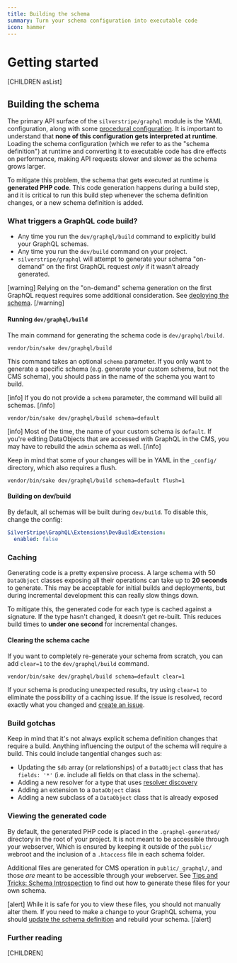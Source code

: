 ```yaml
---
title: Building the schema
summary: Turn your schema configuration into executable code
icon: hammer
---
```


# Getting started

[CHILDREN asList]

## Building the schema

The primary API surface of the `silverstripe/graphql` module is the YAML configuration, along
with some [procedural configuration](using_procedural_code). It is important to understand
that **none of this configuration gets interpreted at runtime**. Loading the schema configuration
(which we refer to as the "schema definition") at runtime and converting it to executable code
has dire effects on performance, making API requests slower and slower as the schema grows larger.

To mitigate this problem, the schema that gets executed at runtime is **generated PHP code**.
This code generation happens during a build step, and it is critical to run this build step
whenever the schema definition changes, or a new schema definition is added.

### What triggers a GraphQL code build?

- Any time you run the `dev/graphql/build` command to explicitly build your GraphQL schemas.
- Any time you run the `dev/build` command on your project.
- `silverstripe/graphql` will attempt to generate your schema "on-demand" on the first GraphQL request *only* if it wasn’t already generated.

[warning]
Relying on the "on-demand" schema generation on the first GraphQL request requires some additional consideration.
See [deploying the schema](deploying_the_schema#on-demand).
[/warning]

#### Running `dev/graphql/build`

The main command for generating the schema code is `dev/graphql/build`.

`vendor/bin/sake dev/graphql/build`

This command takes an optional `schema` parameter. If you only want to generate a specific schema
(e.g. generate your custom schema, but not the CMS schema), you should pass in the name of the
schema you want to build.

[info]
If you do not provide a `schema` parameter, the command will build all schemas.
[/info]

`vendor/bin/sake dev/graphql/build schema=default`

[info]
Most of the time, the name of your custom schema is `default`. If you're editing DataObjects
that are accessed with GraphQL in the CMS, you may have to rebuild the `admin` schema as well.
[/info]

Keep in mind that some of your changes will be in YAML in the `_config/` directory, which also
requires a flush.

`vendor/bin/sake dev/graphql/build schema=default flush=1`

#### Building on dev/build

By default, all schemas will be built during `dev/build`. To disable this, change the config:

```yml
SilverStripe\GraphQL\Extensions\DevBuildExtension:
  enabled: false
```

### Caching

Generating code is a pretty expensive process. A large schema with 50 `DataObject` classes exposing
all their operations can take up to **20 seconds** to generate. This may be acceptable
for initial builds and deployments, but during incremental development this can really
slow things down.

To mitigate this, the generated code for each type is cached against a signature.
If the type hasn't changed, it doesn't get re-built. This reduces build times to **under one second** for incremental changes.

#### Clearing the schema cache

If you want to completely re-generate your schema from scratch, you can add `clear=1` to the `dev/graphql/build` command.

`vendor/bin/sake dev/graphql/build schema=default clear=1`

If your schema is producing unexpected results, try using `clear=1` to eliminate the possibility
of a caching issue. If the issue is resolved, record exactly what you changed and [create an issue](https://github.com/silverstripe/silverstripe-graphql/issues/new).

### Build gotchas

Keep in mind that it's not always explicit schema definition changes that require a build.
Anything influencing the output of the schema will require a build. This could include
tangential changes such as:

- Updating the `$db` array (or relationships) of a `DataObject` class that has `fields: '*'` (i.e. include all fields on that class in the schema).
- Adding a new resolver for a type that uses [resolver discovery](../working_with_generic_types/resolver_discovery)
- Adding an extension to a `DataObject` class
- Adding a new subclass of a `DataObject` class that is already exposed

### Viewing the generated code

By default, the generated PHP code is placed in the `.graphql-generated/` directory in the root of your project.
It is not meant to be accessible through your webserver, Which is ensured by keeping it outside of the
`public/` webroot and the inclusion of a `.htaccess` file in each schema folder.

Additional files are generated for CMS operation in `public/_graphql/`, and
those *are* meant to be accessible through your webserver.
See [Tips and Tricks: Schema Introspection](tips_and_tricks#schema-introspection)
to find out how to generate these files for your own schema.

[alert]
While it is safe for you to view these files, you should not manually alter them. If you need to make a change
to your GraphQL schema, you should [update the schema definition](configuring_your_schema) and rebuild your schema.
[/alert]

### Further reading

[CHILDREN]
